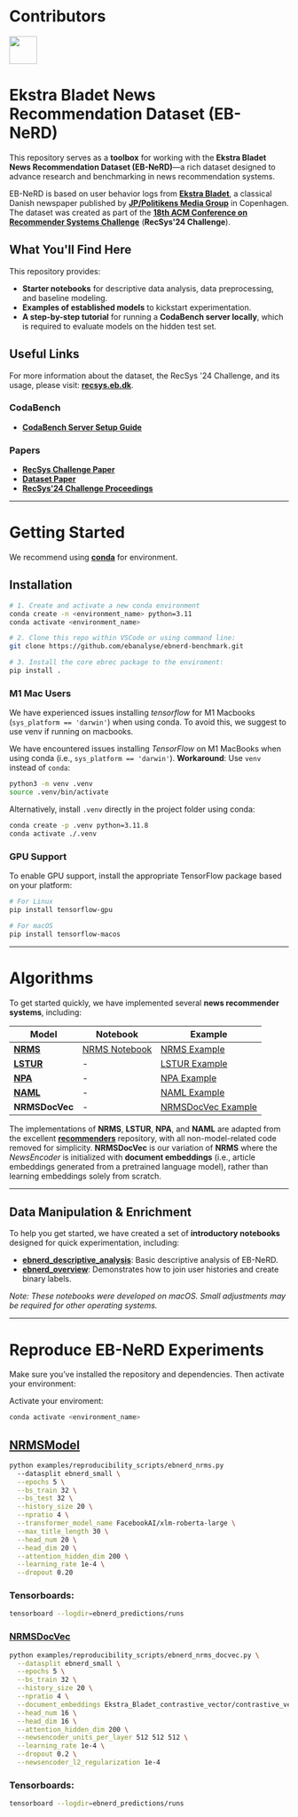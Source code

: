 # Contributors
<p align="left">
  <img src="https://contributors-img.web.app/image?repo=ebanalyse/ebnerd-benchmark" width = 50/>
</p>


# Ekstra Bladet News Recommendation Dataset (EB-NeRD)

This repository serves as a **toolbox** for working with the **Ekstra Bladet News Recommendation Dataset (EB-NeRD)**—a rich dataset designed to advance research and benchmarking in news recommendation systems.  

EB-NeRD is based on user behavior logs from **[Ekstra Bladet](https://ekstrabladet.dk/)**, a classical Danish newspaper published by **[JP/Politikens Media Group](https://jppol.dk/en/)** in Copenhagen. The dataset was created as part of the **[18th ACM Conference on Recommender Systems Challenge](https://recsys.acm.org/recsys24/challenge/)** (**RecSys'24 Challenge**).

## What You'll Find Here
This repository provides:
- **Starter notebooks** for descriptive data analysis, data preprocessing, and baseline modeling.
- **Examples of established models** to kickstart experimentation.
- **A step-by-step tutorial** for running a **CodaBench server locally**, which is required to evaluate models on the hidden test set.

## Useful Links
For more information about the dataset, the RecSys '24 Challenge, and its usage, please visit: **[recsys.eb.dk](https://recsys.eb.dk/)**.

### CodaBench
- **[CodaBench Server Setup Guide](LINK)**

### Papers
- **[RecSys Challenge Paper](https://dl.acm.org/doi/10.1145/3640457.3687164)**
- **[Dataset Paper](https://dl.acm.org/doi/10.1145/3687151.3687152)**
- **[RecSys'24 Challenge Proceedings](https://dl.acm.org/doi/proceedings/10.1145/3687151)**

---

# Getting Started


We recommend using [**conda**](https://docs.conda.io/projects/conda/en/latest/glossary.html#conda-environment) for environment.

## Installation

```bash
# 1. Create and activate a new conda environment
conda create -n <environment_name> python=3.11
conda activate <environment_name>

# 2. Clone this repo within VSCode or using command line:
git clone https://github.com/ebanalyse/ebnerd-benchmark.git

# 3. Install the core ebrec package to the enviroment:
pip install .
```

### M1 Mac Users
We have experienced issues installing *tensorflow* for M1 Macbooks (`sys_platform == 'darwin'`) when using conda. To avoid this, we suggest to use venv if running on macbooks.

We have encountered issues installing *TensorFlow* on M1 MacBooks when using conda (i.e., `sys_platform == 'darwin'`).
**Workaround**: Use `venv` instead of `conda`:

```bash
python3 -m venv .venv
source .venv/bin/activate
```

Alternatively, install ```.venv``` directly in the project folder using conda:
```bash
conda create -p .venv python=3.11.8
conda activate ./.venv
```

### GPU Support
To enable GPU support, install the appropriate TensorFlow package based on your platform:
```bash
# For Linux
pip install tensorflow-gpu
```
```bash
# For macOS
pip install tensorflow-macos
```

---

# Algorithms
To get started quickly, we have implemented several **news recommender systems**, including:

| Model | Notebook | Example |
|-------|----------|---------|
| [**NRMS**](https://aclanthology.org/D19-1671/) | [NRMS Notebook](https://github.com/ebanalyse/ebnerd-benchmark/blob/main/examples/quick_start/nrms_ebnerd.ipynb) | [NRMS Example](https://github.com/ebanalyse/ebnerd-benchmark/blob/main/examples/quick_start/nrms_dummy.py) |
| [**LSTUR**](https://aclanthology.org/P19-1033/) | - | [LSTUR Example](https://github.com/ebanalyse/ebnerd-benchmark/blob/main/examples/quick_start/lstur_dummy.py) |
| [**NPA**](https://arxiv.org/abs/1907.05559) | - | [NPA Example](https://github.com/ebanalyse/ebnerd-benchmark/blob/main/examples/quick_start/npa_dummy.py) |
| [**NAML**](https://arxiv.org/abs/1907.05576) | - | [NAML Example](https://github.com/ebanalyse/ebnerd-benchmark/blob/main/examples/quick_start/naml_dummy.py) |
| **NRMSDocVec** | - | [NRMSDocVec Example](https://github.com/ebanalyse/ebnerd-benchmark/blob/main/examples/quick_start/nrms_docvec_dummy.py) |

The implementations of **NRMS**, **LSTUR**, **NPA**, and **NAML** are adapted from the excellent [**recommenders**](https://github.com/recommenders-team/recommenders) repository, with all non-model-related code removed for simplicity. 
**NRMSDocVec** is our variation of **NRMS** where the *NewsEncoder* is initialized with **document embeddings** (i.e., article embeddings generated from a pretrained language model), rather than learning embeddings solely from scratch.

---

## Data Manipulation & Enrichment

To help you get started, we have created a set of **introductory notebooks** designed for quick experimentation, including:

- [**ebnerd_descriptive_analysis**](https://github.com/ebanalyse/ebnerd-benchmark/blob/main/examples/datasets/ebnerd_descriptive_analysis.ipynb): Basic descriptive analysis of EB-NeRD.
- [**ebnerd_overview**](https://github.com/ebanalyse/ebnerd-benchmark/blob/main/examples/datasets/ebnerd_overview.ipynb): Demonstrates how to join user histories and create binary labels.

*Note: These notebooks were developed on macOS. Small adjustments may be required for other operating systems.*

---

# Reproduce EB-NeRD Experiments

Make sure you’ve installed the repository and dependencies. Then activate your environment:

Activate your enviroment:
```bash
conda activate <environment_name>
```

## [NRMSModel](https://github.com/ebanalyse/ebnerd-benchmark/blob/main/src/ebrec/models/newsrec/nrms.py) 
```bash
python examples/reproducibility_scripts/ebnerd_nrms.py
  --datasplit ebnerd_small \
  --epochs 5 \
  --bs_train 32 \
  --bs_test 32 \
  --history_size 20 \
  --npratio 4 \
  --transformer_model_name FacebookAI/xlm-roberta-large \
  --max_title_length 30 \
  --head_num 20 \
  --head_dim 20 \
  --attention_hidden_dim 200 \
  --learning_rate 1e-4 \
  --dropout 0.20
```

### Tensorboards:
```bash
tensorboard --logdir=ebnerd_predictions/runs
```

### [NRMSDocVec](https://github.com/ebanalyse/ebnerd-benchmark/blob/main/src/ebrec/models/newsrec/nrms_docvec.py) 

```bash
python examples/reproducibility_scripts/ebnerd_nrms_docvec.py \
  --datasplit ebnerd_small \
  --epochs 5 \
  --bs_train 32 \
  --history_size 20 \
  --npratio 4 \
  --document_embeddings Ekstra_Bladet_contrastive_vector/contrastive_vector.parquet \
  --head_num 16 \
  --head_dim 16 \
  --attention_hidden_dim 200 \
  --newsencoder_units_per_layer 512 512 512 \
  --learning_rate 1e-4 \
  --dropout 0.2 \
  --newsencoder_l2_regularization 1e-4
```

### Tensorboards:
```bash
tensorboard --logdir=ebnerd_predictions/runs
```